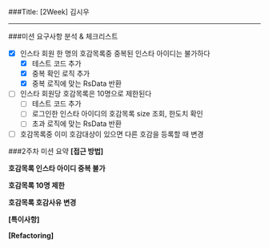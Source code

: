 ###Title: [2Week] 김시우

---

###미션 요구사항 분석 & 체크리스트
- [x] 인스타 회원 한 명의 호감목록중 중복된 인스타 아이디는 불가하다
  - [x] 테스트 코드 추가
  - [x] 중복 확인 로직 추가
  - [x] 중복 로직에 맞는 RsData 반환
- [ ] 인스타 회원당 호감목록은 10명으로 제한된다
  - [ ] 테스트 코드 추가
  - [ ] 로그인한 인스타 아이디의 호감목록 size 조회, 한도치 확인
  - [ ] 초과 로직에 맞는 RsData 반환
- [ ] 호감목록중 이미 호감대상이 있으면 다른 호감을 등록할 때 변경 

###2주차 미션 요약
**[접근 방법]**

**호감목록 인스타 아이디 중복 불가**

**호감목록 10명 제한**

**호감목록 호감사유 변경**

**[특이사항]**

**[Refactoring]**
